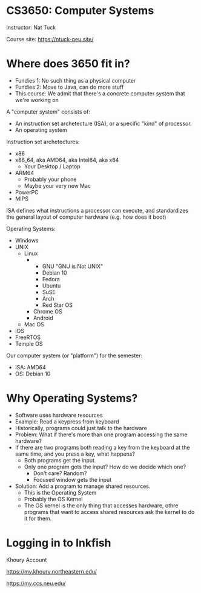 
# CS3650: Computer Systems

Instructor: Nat Tuck

Course site: https://ntuck-neu.site/


# Where does 3650 fit in?

 - Fundies 1: No such thing as a physical computer
 - Fundies 2: Move to Java, can do more stuff
 - This course: We admit that there's a concrete
   computer system that we're working on

A "computer system" consists of:

 - An instruction set archetecture (ISA), or
   a specific "kind" of processor.
 - An operating system

Instruction set archetectures:

 - x86
 - x86_64, aka AMD64, aka Intel64, aka x64
   - Your Desktop / Laptop
 - ARM64
   - Probably your phone
   - Maybe your very new Mac
 - PowerPC
 - MIPS

ISA defines what instructions a processor can execute,
and standardizes the general layout of computer hardware
(e.g. how does it boot)

Operating Systems:

 - Windows
 - UNIX
   - Linux
     - + GNU "GNU is Not UNIX"
       - Debian 10
       - Fedora
       - Ubuntu
       - SuSE
       - Arch
       - Red Star OS
     - Chrome OS
     - Android
   - Mac OS
 - iOS
 - FreeRTOS
 - Temple OS
 

Our computer system (or "platform") for the semester:

 - ISA: AMD64
 - OS: Debian 10

# Why Operating Systems?

 - Software uses hardware resources
 - Example: Read a keypress from keyboard
 - Historically, programs could just talk to the hardware
 - Problem: What if there's more than one program accessing
   the same hardware?
 - If there are two programs both reading a key from the
   keyboard at the same time, and you press a key, what
   happens?
   - Both programs get the input.
   - Only one program gets the input? How do we 
     decide which one?
     - Don't care? Random?
     - Focused window gets the input
  - Solution: Add a program to manage shared resources.
    - This is the Operating System
    - Probably the OS Kernel
    - The OS kernel is the only thing that accesses 
      hardware, othre programs that want to access shared
      resources ask the kernel to do it for them.

# Logging in to Inkfish

Khoury Account

https://my.khoury.northeastern.edu/

https://my.ccs.neu.edu/




